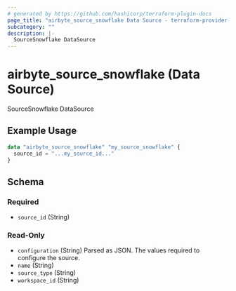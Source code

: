 ```yaml
---
# generated by https://github.com/hashicorp/terraform-plugin-docs
page_title: "airbyte_source_snowflake Data Source - terraform-provider-airbyte"
subcategory: ""
description: |-
  SourceSnowflake DataSource
---
```


# airbyte_source_snowflake (Data Source)

SourceSnowflake DataSource

## Example Usage

```terraform
data "airbyte_source_snowflake" "my_source_snowflake" {
  source_id = "...my_source_id..."
}
```

<!-- schema generated by tfplugindocs -->
## Schema

### Required

- `source_id` (String)

### Read-Only

- `configuration` (String) Parsed as JSON.
The values required to configure the source.
- `name` (String)
- `source_type` (String)
- `workspace_id` (String)


